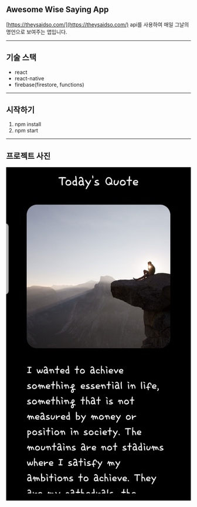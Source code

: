 ## Awesome Wise Saying App

[https://theysaidso.com/](https://theysaidso.com/) api를 사용하여 매일 그날의 명언으로 보여주는 앱입니다.

---

## 기술 스택

- react
- react-native
- firebase(firestore, functions)

---

## 시작하기

1. npm install
2. npm start

---

## 프로젝트 사진

![projectImage](./assets/preview_1.jpg)
